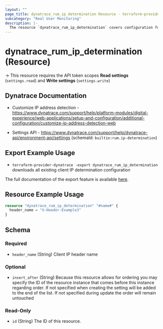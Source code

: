 ```yaml
---
layout: ""
page_title: dynatrace_rum_ip_determination Resource - terraform-provider-dynatrace"
subcategory: "Real User Monitoring"
description: |-
  The resource `dynatrace_rum_ip_determination` covers configuration for identifying client IP addresses for real user monitoring
---
```


# dynatrace_rum_ip_determination (Resource)

-> This resource requires the API token scopes **Read settings** (`settings.read`) and **Write settings** (`settings.write`)

## Dynatrace Documentation

- Customize IP address detection - https://www.dynatrace.com/support/help/platform-modules/digital-experience/web-applications/setup-and-configuration/additional-configuration/customize-ip-address-detection-web

- Settings API - https://www.dynatrace.com/support/help/dynatrace-api/environment-api/settings (schemaId: `builtin:rum.ip-determination`)

## Export Example Usage

- `terraform-provider-dynatrace -export dynatrace_rum_ip_determination` downloads all existing client IP determination configuration

The full documentation of the export feature is available [here](https://dt-url.net/h203qmc).

## Resource Example Usage

```terraform
resource "dynatrace_rum_ip_determination" "#name#" {
  header_name = "X-Header-Example3"
}
```

<!-- schema generated by tfplugindocs -->
## Schema

### Required

- `header_name` (String) Client IP header name

### Optional

- `insert_after` (String) Because this resource allows for ordering you may specify the ID of the resource instance that comes before this instance regarding order. If not specified when creating the setting will be added to the end of the list. If not specified during update the order will remain untouched

### Read-Only

- `id` (String) The ID of this resource.
 